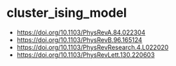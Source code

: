 # cluster_ising_model

- https://doi.org/10.1103/PhysRevA.84.022304
- https://doi.org/10.1103/PhysRevB.96.165124
- https://doi.org/10.1103/PhysRevResearch.4.L022020
- https://doi.org/10.1103/PhysRevLett.130.220603
